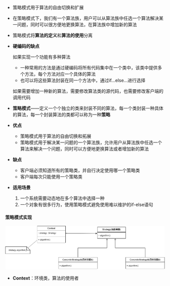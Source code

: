 * 策略模式用于算法的自由切换和扩展

* 在策略模式下，我们有一个算法族，用户可以从算法族中任选一个算法解决某一问题，同时可以很方便地更换算法，在算法族中增加新的算法

* 策略模式将**算法的定义**和**算法的使用**分离

* **硬编码的缺点**

  如果实现一个功能有多种算法

  * 一种常用的方法是通过硬编码将所有代码集中在一个类中，该类中提供多个方法，每个方法对应一个具体的算法
  * 也可以将这些算法封装在同一个方法中，通过if...else...进行选择

  如果需要增加一种新的算法，需要修改算法类的源代码，也需要修改客户端的调用代码

* **策略模式**——定义一个个独立的类来封装不同的算法，每一个类封装一种具体的算法，每一个封装算法的类都可以称为一种**策略**

* **优点**

  * 策略模式用于算法的自由切换和拓展
  * 策略模式用于解决某一问题的一个算法族，允许用户从算法族中任选一个算法来解决一个问题，同时可以方便地更换算法或者增加新的算法

* **缺点**

  * 客户端必须知道所有的策略类，并自行决定使用哪一个策略类
  * 客户端每次只能使用一个策略类

* **适用场景**

  1. 一个系统需要动态地在多个算法中选择一种
  2. 一个对象有很多行为，使用策略模式避免使用难以维护的if-else语句



#### 策略模式实现

![策略模式.drawio](picture/策略模式.drawio.png)

* **Context**：环境类，算法的使用者


